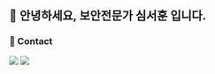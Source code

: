 ## 👋 안녕하세요, 보안전문가 심서훈 입니다.

### 🔗 Contact
<a href="https://www.instagram.com/ssh_0807x2/"><img src="https://img.shields.io/badge/instagram-FF0069?style=for-the-badge&logo=Instagram&logoColor=white"></a>
<a href="https://velog.io/@s_s877h/posts"><img src="https://img.shields.io/badge/velog-20C997?style=for-the-badge&logo=velog&logoColor=white"></a>

<!--
**Simseoh/Simseoh** is a ✨ _special_ ✨ repository because its `README.md` (this file) appears on your GitHub profile.

Here are some ideas to get you started:

- 🔭 I’m currently working on ...
- 🌱 I’m currently learning ...
- 👯 I’m looking to collaborate on ...
- 🤔 I’m looking for help with ...
- 💬 Ask me about ...
- 📫 How to reach me: ...
- 😄 Pronouns: ...
- ⚡ Fun fact: ...
-->
